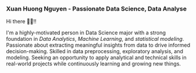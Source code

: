 ### Xuan Huong Nguyen - Passionate Data Science, Data Analyse

Hi there 👋🏻!!

I'm a highly-motivated person in Data Science major with a strong foundation in _Data Analytics_, _Machine Learning_, and _statistical modeling_. Passionate about extracting meaningful insights from data to drive informed decision-making. Skilled in data preprocessing, exploratory analysis, and modeling. Seeking an opportunity to apply analytical and technical skills in real-world projects while continuously learning and growing new things.

<!--
**nauxqouh/nauxqouh** is a ✨ _special_ ✨ repository because its `README.md` (this file) appears on your GitHub profile.

Here are some ideas to get you started:

- 🔭 I’m currently working on ...
- 🌱 I’m currently learning ...
- 👯 I’m looking to collaborate on ...
- 🤔 I’m looking for help with ...
- 💬 Ask me about ...
- 📫 How to reach me: ...
- 😄 Pronouns: ...
- ⚡ Fun fact: ...
-->
